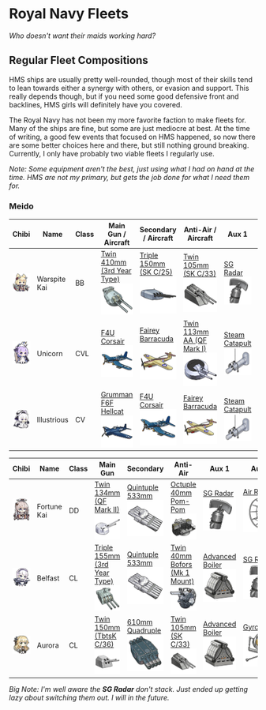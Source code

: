 # Royal Navy Fleets
*Who doesn't want their maids working hard?*

## Regular Fleet Compositions
HMS ships are usually pretty well-rounded, though most of their skills tend to lean towards either a synergy with others, or evasion and support. This really depends though, but if you need some good defensive front and backlines, HMS girls will definitely have you covered.

The Royal Navy has not been my more favorite faction to make fleets for. Many of the ships are fine, but some are just mediocre at best. At the time of writing, a good few events that focused on HMS happened, so now there are some better choices here and there, but still nothing ground breaking. Currently, I only have probably two viable fleets I regularly use.

*Note: Some equipment aren't the best, just using what I had on hand at the time. HMS are not my primary, but gets the job done for what I need them for.*

### Meido
| Chibi | Name | Class | Main Gun / Aircraft | Secondary / Aircraft | Anti-Air / Aircraft | Aux 1 | Aux 2
| --- | --- | --- | --- | --- | --- | --- | --- |
| ![Warspite Kai](/imgs/HMS/WarspiteKaiChibi.png) | Warspite Kai | BB | [Twin 410mm (3rd Year Type)][Twin 410mm 3rd]<br />![Twin 410mm 3rd](/imgs/Equip/Guns/410mm_twin_3rd.png) | [Triple 150mm (SK C/25)][Triple 150mm SKC25]<br />![Triple 150mm](/imgs/Equip/Guns/150mm_triple_skc25.png) | [Twin 105mm (SK C/33)][Twin 105mm AA]<br />![105mm Twin SK C](/imgs/Equip/AntiAir/105mm_twin_skc_sr.png) | [SG Radar][SG Radar]<br />![SG Radar](/imgs/Equip/Auxillary/sg_radar.png) | [Fire Control Radar][Fire Control Radar]<br />![Fire Control Radar](/imgs/Equip/Auxillary/fire_control_radar.png) |
| ![Unicorn](/imgs/HMS/UnicornChibi.png) | Unicorn | CVL | [F4U Corsair][F4U]<br />![F4U Corsair](/imgs/Equip/Aircraft/Fighters/f4u_corsair_elite.png) | [Fairey Barracuda][Barracuda]<br />![Barracuda](/imgs/Equip/Aircraft/Torp/barracuda_sr.png) | [Twin 113mm AA (QF Mark I)][Twin 113mm AA]<br />![Twin 113mm AA](/imgs/Equip/AntiAir/113mm_twin_qf_sr.png) | [Steam Catapult][Catapult]<br />![Steam Catapult](/imgs/Equip/Auxillary/steam_catapult_sr.png) | [Steam Catapult][Catapult]<br />![Steam Catapult](/imgs/Equip/Auxillary/steam_catapult_sr.png) |
| ![Illustrious](/imgs/HMS/IllustriousChibi.png) | Illustrious | CV | [Grumman F6F Hellcat][F6F]<br />![F6F Hellcat](/imgs/Equip/Aircraft/Fighters/f6f_hellcat.png) | [F4U Corsair][F4U]<br />![F4U Corsair](/imgs/Equip/Aircraft/Fighters/f4u_corsair_elite.png) | [Fairey Barracuda][Barracuda]<br />![Barracuda](/imgs/Equip/Aircraft/Torp/barracuda_sr.png) | [Steam Catapult][Catapult]<br />![Steam Catapult](/imgs/Equip/Auxillary/steam_catapult_sr.png) | [Steam Catapult][Catapult]<br />![Steam Catapult](/imgs/Equip/Auxillary/steam_catapult_sr.png) |

| Chibi | Name | Class | Main Gun | Secondary | Anti-Air | Aux 1 | Aux 2
| --- | --- | --- | --- | --- | --- | --- | --- |
| ![Fortune Kai](/imgs/HMS/FortuneKaiChibi.png) | Fortune Kai | DD | [Twin 134mm (QF Mark II)][Twin 134mm QF]<br />![Twin 134mm QF](/imgs/Equip/Guns/134mm_twin_qf.png) | [Quintuple 533mm][533mm Quint]<br />![533mm Quintuple](/imgs/Equip/Torps/533mm_quint_torp_sr.png) | [Octuple 40mm Pom-Pom][40mm Pom-Pom]<br />![40mm Pom-Pom](/imgs/Equip/AntiAir/40mm_octuple_pom_sr.png) | [SG Radar][SG Radar]<br />![SG Radar](/imgs/Equip/Auxillary/sg_radar.png) | [Air Radar][Air Radar]<br />![Air Radar](/imgs/Equip/Auxillary/air_radar_elite.png) |
| ![Belfast](/imgs/HMS/BelfastChibi.png) | Belfast | CL | [Triple 155mm (3rd Year Type)][Triple 155mm]<br />![Triple 155mm](/imgs/Equip/Guns/155mm_triple_sr.png) | [Quintuple 533mm][533mm Quint]<br />![533mm Quintuple](/imgs/Equip/Torps/533mm_quint_torp_sr.png) | [Twin 40mm Bofors (Mk 1 Mount)][Twin 40mm Bofors]<br />![Twin 40mm Bofors](/imgs/Equip/AntiAir/40mm_twin_bofors_mk1.png) | [Advanced Boiler][Advanced Boiler]<br />![Advanced Boiler](/imgs/Equip/Auxillary/advanced_boiler_elite.png) | [SG Radar][SG Radar]<br />![SG Radar](/imgs/Equip/Auxillary/sg_radar.png) |
| ![Aurora](/imgs/HMS/AuroraChibi.png) | Aurora | CL | [Twin 150mm (TbtsK C/36)][Twin 150mm Tabasco]<br />![Twin 150mm](/imgs/Equip/Guns/150mm_twin_tbtsk.png) | [610mm Quadruple][610mm Quad]<br />![610mm Quad](/imgs/Equip/Torps/610mm_quad_torp_sr.png) | [Twin 105mm (SK C/33)][Twin 105mm AA]<br />![105mm Twin SK C](/imgs/Equip/AntiAir/105mm_twin_skc_sr.png) | [Advanced Boiler][Advanced Boiler]<br />![Advanced Boiler](/imgs/Equip/Auxillary/advanced_boiler_elite.png) | [Gyroscope][Gyroscope]<br />![Gyroscope](/imgs/Equip/Auxillary/gyroscope.png) |
*Big Note: I'm well aware the **SG Radar** don't stack. Just ended up getting lazy about switching them out. I will in the future.*


[533mm Quint]: https://azurlane.koumakan.jp/533mm_Quintuple_Torpedo_Mount#Type_3
[Triple 155mm]: https://azurlane.koumakan.jp/Triple_155mm_(3rd_Year_Type)#Type_3
[Twin 40mm Bofors]: https://azurlane.koumakan.jp/Twin_40mm_Bofors_(Mk_1_Mount)#Type_3
[Advanced Boiler]: https://azurlane.koumakan.jp/Improved_Boiler#Type_3
[SG Radar]: https://azurlane.koumakan.jp/SG_Radar#Type_3
[F4U]: https://azurlane.koumakan.jp/Vought_F4U_Corsair#Type_3
[Barracuda]: https://azurlane.koumakan.jp/Fairey_Barracuda#Type_3
[Twin 113mm AA]: https://azurlane.koumakan.jp/Twin_113mm_AA_(QF_Mark_I)#Type_3
[Catapult]: https://azurlane.koumakan.jp/Steam_Catapult#Type_3
[Twin 134mm QF]: https://azurlane.koumakan.jp/Twin_134mm_(QF_Mark_II)#Type_3
[40mm Pom-Pom]: https://azurlane.koumakan.jp/Octuple_40mm_Pom-Pom#Type_3
[Air Radar]: https://azurlane.koumakan.jp/Air_Radar#Type_3
[Twin 150mm Tabasco]: https://azurlane.koumakan.jp/Twin_150mm_(TbtsK_C/36)#Type_3
[610mm Quad]: https://azurlane.koumakan.jp/610mm_Quadruple_Torpedo_Mount#Type_3
[Twin 105mm AA]: https://azurlane.koumakan.jp/Twin_105mm_AA_(SK_C/33)#Type_3
[Gyroscope]: https://azurlane.koumakan.jp/Gyroscope#Type_3
[Fire Control Radar]: https://azurlane.koumakan.jp/Fire_Control_Radar#Type_3
[Twin 410mm 3rd]: https://azurlane.koumakan.jp/Twin_410mm_(3rd_Year_Type)#Type_3
[Triple 150mm SKC25]: https://azurlane.koumakan.jp/Triple_150mm_(SK_C/25)#Type_3
[F6F]: https://azurlane.koumakan.jp/Grumman_F6F_Hellcat#Type_3
